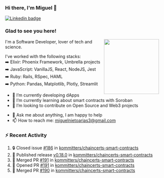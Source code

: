 ### Hi there, I'm Miguel 👋

<a href="https://linkedin.com/in/miguelnietoa/" target="_blank" rel="noopener noreferrer">
  <img src="https://img.shields.io/badge/-LinkedIn-0e76a8?style=flat-square&logo=Linkedin&logoColor=white" alt="Linkedin badge">
</a>
<!-- [![Website Badge](https://img.shields.io/badge/Website-3b5998?style=flat-square&logo=google-chrome&logoColor=white)](#notavailablenow#) 

<img src="https://i.imgur.com/tbrLrt5.gif" width=400 alt="Coding GIF" align="right"/>
-->


### Glad to see you here!
<a href="https://github.com/miguelnietoa"><img src="https://github-readme-stats-git-masterrstaa-rickstaa.vercel.app/api?username=miguelnietoa&show_icons=true&hide_border=true&count_private=true&include_all_commits=true&theme=tokyonight" height="180em" align="right"/></a>
I'm a Software Developer, lover of tech and science. 

I've worked with the following stacks:\
➡️ Elixir: Phoenix Framework, Umbrella projects\
➡️ JavaScript: VanillaJS, React, NodeJS, Jest\
➡️ Ruby: Rails, RSpec, HAML\
➡️ Python: Pandas, Matplotlib, Plotly, Streamlit

- 🔭 I’m currently developing dApps
- 🌱 I’m currently learning about smart contracts with Soroban
- 👯 I’m looking to contribute on Open Source and Web3 projects
<!-- 
- 😄 I just finished a Machine Learning course! 
- 🤔 I’m looking for help with ...
-->
- 💬 Ask me about anything, I am happy to help
- 📫 How to reach me: miguelnietoarias3@gmail.com


### ⚡ Recent Activity

<!--START_SECTION:activity-->
1. 🔒 Closed issue [#186](https://github.com/kommitters/chaincerts-smart-contracts/issues/186) in [kommitters/chaincerts-smart-contracts](https://github.com/kommitters/chaincerts-smart-contracts)
2. 🚀 Published release [v0.18.0](https://github.com/kommitters/chaincerts-smart-contracts/releases/tag/v0.18.0) in [kommitters/chaincerts-smart-contracts](https://github.com/kommitters/chaincerts-smart-contracts)
3. 🎉 Merged PR [#191](https://github.com/kommitters/chaincerts-smart-contracts/pull/191) in [kommitters/chaincerts-smart-contracts](https://github.com/kommitters/chaincerts-smart-contracts)
4. 💪 Opened PR [#191](https://github.com/kommitters/chaincerts-smart-contracts/pull/191) in [kommitters/chaincerts-smart-contracts](https://github.com/kommitters/chaincerts-smart-contracts)
5. 🎉 Merged PR [#190](https://github.com/kommitters/chaincerts-smart-contracts/pull/190) in [kommitters/chaincerts-smart-contracts](https://github.com/kommitters/chaincerts-smart-contracts)
<!--END_SECTION:activity-->
